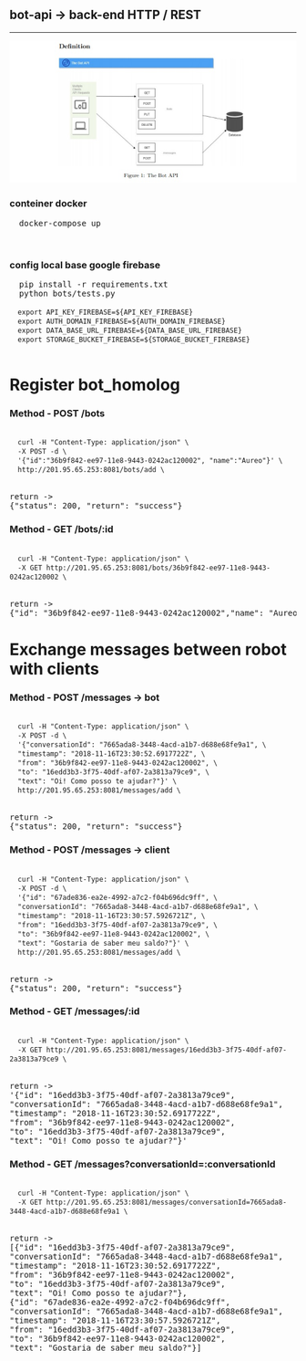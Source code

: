 ## bot-api -> back-end HTTP / REST
----------

![alt text](https://raw.githubusercontent.com/junqueira/telecom-fake/master/project/bot-api.jpg)

### conteiner docker
<pre>
  docker-compose up
<code>
</code>
</pre>

### config local base google firebase
<pre>
  pip install -r requirements.txt
  python bots/tests.py
<code>
  export API_KEY_FIREBASE=${API_KEY_FIREBASE}
  export AUTH_DOMAIN_FIREBASE=${AUTH_DOMAIN_FIREBASE}
  export DATA_BASE_URL_FIREBASE=${DATA_BASE_URL_FIREBASE}
  export STORAGE_BUCKET_FIREBASE=${STORAGE_BUCKET_FIREBASE}
</code>
</pre>


# Register bot_homolog

### Method - POST /bots
<pre><code>
  curl -H "Content-Type: application/json" \
  -X POST -d \
  '{"id":"36b9f842-ee97-11e8-9443-0242ac120002", "name":"Aureo"}' \
  http://201.95.65.253:8081/bots/add \
</code>

return ->
{"status": 200, "return": "success"}
</pre>
### Method - GET /bots/:id
<pre><code>
  curl -H "Content-Type: application/json" \
  -X GET http://201.95.65.253:8081/bots/36b9f842-ee97-11e8-9443-0242ac120002 \
</code>

return ->
{"id": "36b9f842-ee97-11e8-9443-0242ac120002","name": "Aureo"}
</pre>


# Exchange messages between robot with clients

### Method - POST /messages  -> bot
<pre><code>
  curl -H "Content-Type: application/json" \
  -X POST -d \
  '{"conversationId": "7665ada8-3448-4acd-a1b7-d688e68fe9a1", \
  "timestamp": "2018-11-16T23:30:52.6917722Z", \
  "from": "36b9f842-ee97-11e8-9443-0242ac120002", \
  "to": "16edd3b3-3f75-40df-af07-2a3813a79ce9", \
  "text": "Oi! Como posso te ajudar?"}' \
  http://201.95.65.253:8081/messages/add \
</code>

return ->
{"status": 200, "return": "success"}
</pre>

### Method - POST /messages  -> client
<pre><code>
  curl -H "Content-Type: application/json" \
  -X POST -d \
  '{"id": "67ade836-ea2e-4992-a7c2-f04b696dc9ff", \
  "conversationId": "7665ada8-3448-4acd-a1b7-d688e68fe9a1", \
  "timestamp": "2018-11-16T23:30:57.5926721Z", \
  "from": "16edd3b3-3f75-40df-af07-2a3813a79ce9", \
  "to": "36b9f842-ee97-11e8-9443-0242ac120002", \
  "text": "Gostaria de saber meu saldo?"}' \
  http://201.95.65.253:8081/messages/add \
</code>

return ->
{"status": 200, "return": "success"}
</pre>

### Method - GET /messages/:id
<pre><code>
  curl -H "Content-Type: application/json" \
  -X GET http://201.95.65.253:8081/messages/16edd3b3-3f75-40df-af07-2a3813a79ce9 \
</code>

return -> 
'{"id": "16edd3b3-3f75-40df-af07-2a3813a79ce9",
"conversationId": "7665ada8-3448-4acd-a1b7-d688e68fe9a1",
"timestamp": "2018-11-16T23:30:52.6917722Z",
"from": "36b9f842-ee97-11e8-9443-0242ac120002",
"to": "16edd3b3-3f75-40df-af07-2a3813a79ce9",
"text": "Oi! Como posso te ajudar?"}'
</pre>

### Method - GET /messages?conversationId=:conversationId
<pre><code>
  curl -H "Content-Type: application/json" \
  -X GET http://201.95.65.253:8081/messages/conversationId=7665ada8-3448-4acd-a1b7-d688e68fe9a1 \
</code>

return -> 
[{"id": "16edd3b3-3f75-40df-af07-2a3813a79ce9",
"conversationId": "7665ada8-3448-4acd-a1b7-d688e68fe9a1",
"timestamp": "2018-11-16T23:30:52.6917722Z",
"from": "36b9f842-ee97-11e8-9443-0242ac120002",
"to": "16edd3b3-3f75-40df-af07-2a3813a79ce9",
"text": "Oi! Como posso te ajudar?"},
{"id": "67ade836-ea2e-4992-a7c2-f04b696dc9ff",
"conversationId": "7665ada8-3448-4acd-a1b7-d688e68fe9a1",
"timestamp": "2018-11-16T23:30:57.5926721Z",
"from": "16edd3b3-3f75-40df-af07-2a3813a79ce9",
"to": "36b9f842-ee97-11e8-9443-0242ac120002",
"text": "Gostaria de saber meu saldo?"}]
</pre>
